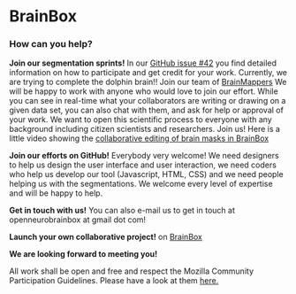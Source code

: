 # BrainBox  

### How can you help?  


**Join our segmentation sprints!**
 In our [GitHub issue #42](https://github.com/OpenNeuroLab/BrainBox/issues/177) you find
 detailed information on how to participate and get credit for your work. Currently, we
 are trying to complete the dolphin brain!! Join our team of
 [BrainMappers](https://github.com/OpenNeuroLab/BrainBox/blob/master/BRAINMAPPERS.md)
 We will be happy to work with anyone who would love to join our effort.
 While you can see in real-time what your collaborators are writing or drawing on a given
 data set, you can also chat with them, and ask for help or approval of your work. We want
 to open this scientific process to everyone with any background including citizen
 scientists and researchers. Join us!
 Here is a little video showing the [collaborative editing of brain masks in BrainBox](https://m.youtube.com/watch?v=bFHXS-lya5M)


**Join our efforts on GitHub!**
 Everybody very welcome! We need designers to help us design the user interface and user interaction, we need coders who help us develop our tool (Javascript, HTML, CSS) and we need people helping us with the segmentations. We welcome every level of expertise and will be happy to help.


**Get in touch with us!**
You can also e-mail us to get in touch at openneurobrainbox at gmail dot com!


**Launch your own collaborative project!**
 on [BrainBox](http://brainbox.pasteur.fr/project/new)


**We are looking forward to meeting you!**


All work shall be open and free and respect the Mozilla Community Participation Guidelines. Please have a look at them [here.](https://www.mozilla.org/en-US/about/governance/policies/participation)  


